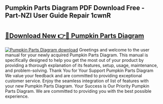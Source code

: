 ## Pumpkin Parts Diagram PDF Download Free - Part-NZI User Guide Repair 1cwnR

# <h2><a href="http://dfqffa.blite.top/?on=Pumpkin+Parts+Diagram">🔗Download New 👉🔴 Pumpkin Parts Diagram</a></h2>

[![Pumpkin Parts Diagram download](https://i.imgur.com/lujVjoI.png)](http://dfqffa.blite.top/?on=Pumpkin+Parts+Diagram)
Greetings and welcome to the user manual for your newly acquired Pumpkin Parts Diagram. This manual is specifically designed to help you get the most out of your product by providing a thorough explanation of its features, setup, usage, maintenance, and problem-solving. Thank You for Your Support Pumpkin Parts Diagram We value your feedback and are committed to providing exceptional customer service. Enjoy the seamless integration of list of features with your new Pumpkin Parts Diagram. Your Success is Our Priority Pumpkin Parts Diagram. We are committed to providing you with the best possible experience.
